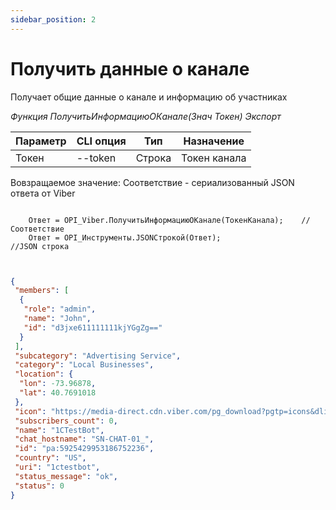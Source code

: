 ```yaml
---
sidebar_position: 2
---
```


# Получить данные о канале
Получает общие данные о канале и информацию об участниках

*Функция ПолучитьИнформациюОКанале(Знач Токен) Экспорт*

  | Параметр | CLI опция | Тип | Назначение |
  |-|-|-|-|
  | Токен | --token | Строка | Токен канала |
  
  Вовзращаемое значение: Соответствие - сериализованный JSON ответа от Viber


```bsl title="Пример кода"
	
	Ответ = OPI_Viber.ПолучитьИнформациюОКанале(ТокенКанала);    //Соответствие
	Ответ = OPI_Инструменты.JSONСтрокой(Ответ);                  //JSON строка
	
```

```json title="Результат"

{
 "members": [
  {
   "role": "admin",
   "name": "John",
   "id": "d3jxe611111111kjYGgZg=="
  }
 ],
 "subcategory": "Advertising Service",
 "category": "Local Businesses",
 "location": {
  "lon": -73.96878,
  "lat": 40.7691018
 },
 "icon": "https://media-direct.cdn.viber.com/pg_download?pgtp=icons&dlid=0-04-01-05bfe24da13dddf32cf52976b099dc6965c03300763e6a9316de26986e5dea05&fltp=jpg&imsz=0000",
 "subscribers_count": 0,
 "name": "1CTestBot",
 "chat_hostname": "SN-CHAT-01_",
 "id": "pa:5925429953186752236",
 "country": "US",
 "uri": "1ctestbot",
 "status_message": "ok",
 "status": 0
}

```
